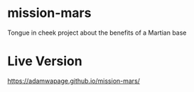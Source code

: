 # mission-mars
Tongue in cheek project about the benefits of a Martian base

# Live Version
https://adamwapage.github.io/mission-mars/
